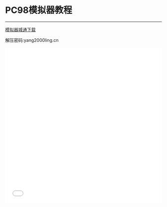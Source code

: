 # PC98模拟器教程
---
[模拟器城通下载](https://545c.com/file/17607981-441956753)

解压密码:yang2000ling.cn

<iframe src="//player.bilibili.com/player.html?aid=413011182&bvid=BV1aV411d7TA&cid=187546403&page=1"
                        scrolling="no" border="1" frameborder="no" framespacing="0" allowfullscreen="true" style=" width: 100%; height: 500px;"></iframe>
